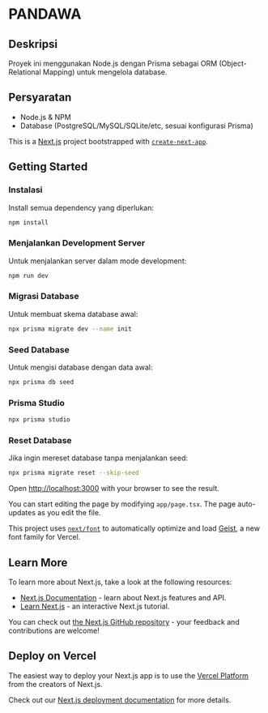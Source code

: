 # PANDAWA

## Deskripsi
Proyek ini menggunakan Node.js dengan Prisma sebagai ORM (Object-Relational Mapping) untuk mengelola database.

## Persyaratan
- Node.js & NPM
- Database (PostgreSQL/MySQL/SQLite/etc, sesuai konfigurasi Prisma)

This is a [Next.js](https://nextjs.org) project bootstrapped with [`create-next-app`](https://nextjs.org/docs/app/api-reference/cli/create-next-app).

## Getting Started

### Instalasi
Install semua dependency yang diperlukan:

```bash
npm install
```

### Menjalankan Development Server
Untuk menjalankan server dalam mode development:

```bash
npm run dev
```

### Migrasi Database
Untuk membuat skema database awal:

```bash
npx prisma migrate dev --name init
```

### Seed Database
Untuk mengisi database dengan data awal:

```bash
npx prisma db seed
```

### Prisma Studio

```bash
npx prisma studio
```

### Reset Database
Jika ingin mereset database tanpa menjalankan seed:

```bash
npx prisma migrate reset --skip-seed
```

Open [http://localhost:3000](http://localhost:3000) with your browser to see the result.

You can start editing the page by modifying `app/page.tsx`. The page auto-updates as you edit the file.

This project uses [`next/font`](https://nextjs.org/docs/app/building-your-application/optimizing/fonts) to automatically optimize and load [Geist](https://vercel.com/font), a new font family for Vercel.

## Learn More

To learn more about Next.js, take a look at the following resources:

- [Next.js Documentation](https://nextjs.org/docs) - learn about Next.js features and API.
- [Learn Next.js](https://nextjs.org/learn) - an interactive Next.js tutorial.

You can check out [the Next.js GitHub repository](https://github.com/vercel/next.js) - your feedback and contributions are welcome!

## Deploy on Vercel

The easiest way to deploy your Next.js app is to use the [Vercel Platform](https://vercel.com/new?utm_medium=default-template&filter=next.js&utm_source=create-next-app&utm_campaign=create-next-app-readme) from the creators of Next.js.

Check out our [Next.js deployment documentation](https://nextjs.org/docs/app/building-your-application/deploying) for more details.
